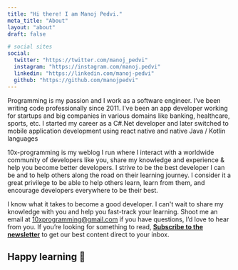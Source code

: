 ```yaml
---
title: "Hi there! I am Manoj Pedvi."
meta_title: "About"
layout: "about"
draft: false

# social sites
social:
  twitter: "https://twitter.com/manoj_pedvi"
  instagram: "https://instagram.com/manoj.pedvi"
  linkedin: "https://linkedin.com/manoj-pedvi"
  github: "https://github.com/manojpedvi"
---
```


Programming is my passion and I work as a software engineer. I’ve been writing code professionally since 2011. I’ve been an app developer working for startups and big companies in various domains like banking, healthcare, sports, etc. I started my career as a C#.Net developer and later switched to mobile application development using react native and native Java / Kotlin languages

10x-programming is my weblog I run where I interact with a worldwide community of developers like you, share my knowledge and experience & help you become better developers. I strive to be the best developer I can be and to help others along the road on their learning journey. I consider it a great privilege to be able to help others learn, learn from them, and encourage developers everywhere to be their best.

I know what it takes to become a good developer. I can't wait to share my knowledge with you and help you fast-track your learning. Shoot me an email at [10xprogramming@gmail.com](mailto:10xprogramming@gmail.com) if you have questions, I’d love to hear from you. If you’re looking for something to read, [**Subscribe to the newsletter**](/newsletter) to get our best content direct to your inbox.

## Happy learning 🙌
